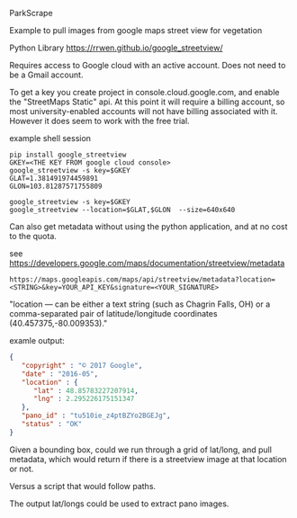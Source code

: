 ParkScrape

Example to pull images from google maps street view for vegetation

Python Library  https://rrwen.github.io/google_streetview/

Requires access to Google cloud with an active account.  Does not need to be a Gmail account. 

To get a key you create project in console.cloud.google.com, and enable the "StreetMaps Static" api.  At this point
it will require a billing account, so most university-enabled accounts will not have billing associated with it. 
However it does seem to work with the free trial. 


example shell session 

```
pip install google_streetview
GKEY=<THE KEY FROM google cloud console>
google_streetview -s key=$GKEY
GLAT=1.381491974459891
GLON=103.81287571755809

google_streetview -s key=$GKEY
google_streetview --location=$GLAT,$GLON  --size=640x640

```

Can also get metadata without using the python application, and at no cost to the quota. 

see https://developers.google.com/maps/documentation/streetview/metadata

`https://maps.googleapis.com/maps/api/streetview/metadata?location=<STRING>&key=YOUR_API_KEY&signature=<YOUR_SIGNATURE>`

"location — can be either a text string (such as Chagrin Falls, OH) or a comma-separated pair of latitude/longitude coordinates (40.457375,-80.009353)."

examle output: 

```json
{
   "copyright" : "© 2017 Google",
   "date" : "2016-05",
   "location" : {
      "lat" : 48.85783227207914,
      "lng" : 2.295226175151347
   },
   "pano_id" : "tu510ie_z4ptBZYo2BGEJg",
   "status" : "OK"
}
```

Given a bounding box, could we run through a grid of lat/long, and pull metadata, 
which would return if there is a streetview image at that location or not. 

Versus a script that would follow paths. 

The output lat/longs could be used to extract pano images. 




